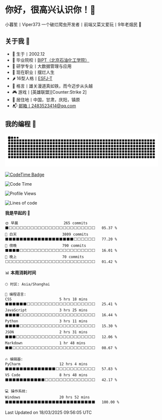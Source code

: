 # 你好，很高兴认识你！👋
小暮笙丨Viper373
一个破烂爬虫开发者丨前端又菜又爱玩丨9年老烟民 🤣

## 关于我 🎨

- 🙁 生于丨2002.12
- 🏫 毕业院校丨[BIPT（北京石油化工学院）](https://www.bipt.edu.cn)
- 🎯 研学专业丨大数据管理与应用
- 🌊 现在职业丨摆烂人生
- 🌶 16型人格丨[ESFJ-T](https://www.16personalities.com/ch/esfj-人格)
- 🌱 格言丨雄关漫道真如铁，而今迈步从头越
- 🎮 游戏丨[英雄联盟][Counter:Strike 2]
- 🚩 居住地丨中国，甘肃，庆阳，镇原
- 📬 邮箱丨2483523414@qq.com

## 我的编程 🤑

<picture>
  <source media="(prefers-color-scheme: dark)" srcset="https://raw.githubusercontent.com/Viper373/Viper373/snk_output/github-contribution-grid-snake-dark.svg" />
  <source media="(prefers-color-scheme: light)" srcset="https://raw.githubusercontent.com/Viper373/Viper373/snk_output/github-contribution-grid-snake.svg" />
  <img alt="github-snake" src="https://raw.githubusercontent.com/Viper373/Viper373/snk_output/github-contribution-grid-snake.svg" />
</picture>

[![CodeTime Badge](https://img.shields.io/endpoint?style=for-the-badge&color=&url=https%3A%2F%2Fapi.codetime.dev%2Fshield%3Fid%3D27070%26project%3D%26in=0)](https://codetime.dev)

<!--START_SECTION:waka-->
![Code Time](http://img.shields.io/badge/Code%20Time-247%20hrs%2021%20mins-blue)

![Profile Views](http://img.shields.io/badge/%E4%B8%AA%E4%BA%BA%E8%B5%84%E6%96%99%E8%A7%82%E7%9C%8B%E6%AC%A1%E6%95%B0-3-blue)

![Lines of code](https://img.shields.io/badge/%E4%BB%8E%E3%80%8CHello%20World%E3%80%8D%E8%B5%B7%E6%88%91%E5%B7%B2%E7%BB%8F%E5%86%99%E4%BA%86-2.8%20million%20%E8%A1%8C%E4%BB%A3%E7%A0%81-blue)

**我是早起的 🐤** 

```text
🌞 早晨                     265 commits         ⬛⬜⬜⬜⬜⬜⬜⬜⬜⬜⬜⬜⬜⬜⬜⬜⬜⬜⬜⬜⬜⬜⬜⬜⬜   05.37 % 
🌆 白天                     3809 commits        ⬛⬛⬛⬛⬛⬛⬛⬛⬛⬛⬛⬛⬛⬛⬛⬛⬛⬛⬛⬜⬜⬜⬜⬜⬜   77.20 % 
🌃 傍晚                     790 commits         ⬛⬛⬛⬛⬜⬜⬜⬜⬜⬜⬜⬜⬜⬜⬜⬜⬜⬜⬜⬜⬜⬜⬜⬜⬜   16.01 % 
🌙 晚上                     70 commits          ⬜⬜⬜⬜⬜⬜⬜⬜⬜⬜⬜⬜⬜⬜⬜⬜⬜⬜⬜⬜⬜⬜⬜⬜⬜   01.42 % 
```


📊 **本周消耗时间** 

```text
🕑︎ 时区: Asia/Shanghai

💬 编程语言: 
CSS                      5 hrs 18 mins       ⬛⬛⬛⬛⬛⬛⬜⬜⬜⬜⬜⬜⬜⬜⬜⬜⬜⬜⬜⬜⬜⬜⬜⬜⬜   25.41 % 
JavaScript               3 hrs 25 mins       ⬛⬛⬛⬛⬜⬜⬜⬜⬜⬜⬜⬜⬜⬜⬜⬜⬜⬜⬜⬜⬜⬜⬜⬜⬜   16.44 % 
Python                   3 hrs 11 mins       ⬛⬛⬛⬛⬜⬜⬜⬜⬜⬜⬜⬜⬜⬜⬜⬜⬜⬜⬜⬜⬜⬜⬜⬜⬜   15.30 % 
JSON                     2 hrs 31 mins       ⬛⬛⬛⬜⬜⬜⬜⬜⬜⬜⬜⬜⬜⬜⬜⬜⬜⬜⬜⬜⬜⬜⬜⬜⬜   12.06 % 
Markdown                 1 hr 48 mins        ⬛⬛⬜⬜⬜⬜⬜⬜⬜⬜⬜⬜⬜⬜⬜⬜⬜⬜⬜⬜⬜⬜⬜⬜⬜   08.67 % 

🔥 编辑器: 
PyCharm                  12 hrs 4 mins       ⬛⬛⬛⬛⬛⬛⬛⬛⬛⬛⬛⬛⬛⬛⬜⬜⬜⬜⬜⬜⬜⬜⬜⬜⬜   57.83 % 
VS Code                  8 hrs 48 mins       ⬛⬛⬛⬛⬛⬛⬛⬛⬛⬛⬛⬜⬜⬜⬜⬜⬜⬜⬜⬜⬜⬜⬜⬜⬜   42.17 % 

💻 操作系统: 
Windows                  20 hrs 52 mins      ⬛⬛⬛⬛⬛⬛⬛⬛⬛⬛⬛⬛⬛⬛⬛⬛⬛⬛⬛⬛⬛⬛⬛⬛⬛   100.00 % 
```


 Last Updated on 18/03/2025 09:56:05 UTC
<!--END_SECTION:waka-->
